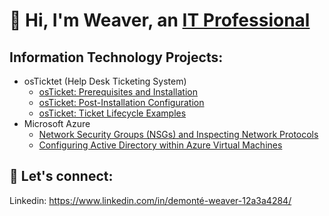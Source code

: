 # 👋 Hi, I'm Weaver, an [IT Professional](https://www.linkedin.com/in/demonté-weaver-12a3a4284/)
## Information Technology Projects:
- osTicktet (Help Desk Ticketing System)
  - [osTicket: Prerequisites and Installation]()
  - [osTicket: Post-Installation Configuration]()
  - [osTicket: Ticket Lifecycle Examples]()
- Microsoft Azure
  - [Network Security Groups (NSGs) and Inspecting Network Protocols]()
  - [Configuring Active Directory within Azure Virtual Machines]()
## 🤝 Let's connect: 

Linkedin: [
](https://www.linkedin.com/in/demonté-weaver-12a3a4284/)https://www.linkedin.com/in/demonté-weaver-12a3a4284/

